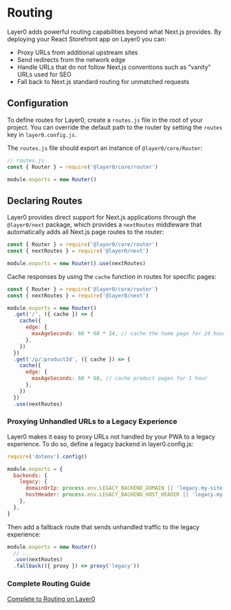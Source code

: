 # Routing

Layer0 adds powerful routing capabilities beyond what Next.js provides. By deploying your React Storefront app on Layer0 you can:

- Proxy URLs from additional upstream sites
- Send redirects from the network edge
- Handle URLs that do not follow Next.js conventions such as "vanity" URLs used for SEO
- Fall back to Next.js standard routing for unmatched requests

## Configuration

To define routes for Layer0, create a `routes.js` file in the root of your project. You can override the default path to the router by setting the `routes` key in `layer0.config.js`.

The `routes.js` file should export an instance of `@layer0/core/Router`:

```js
// routes.js
const { Router } = require('@layer0/core/router')

module.exports = new Router()
```

## Declaring Routes

Layer0 provides direct support for Next.js applications through the `@layer0/next` package, which provides a `nextRoutes` middleware that automatically
adds all Next.js page routes to the router:

```js
const { Router } = require('@layer0/core/router')
const { nextRoutes } = require('@layer0/next')

module.exports = new Router().use(nextRoutes)
```

Cache responses by using the `cache` function in routes for specific pages:

```js
const { Router } = require('@layer0/core/router')
const { nextRoutes } = require('@layer0/next')

module.exports = new Router()
  .get('/', ({ cache }) => {
    cache({
      edge: {
        maxAgeSeconds: 60 * 60 * 24, // cache the home page for 24 hours
      },
    })
  })
  .get('/p/:productId', ({ cache }) => {
    cache({
      edge: {
        maxAgeSeconds: 60 * 60, // cache product pages for 1 hour
      },
    })
  })
  .use(nextRoutes)
```

### Proxying Unhandled URLs to a Legacy Experience

Layer0 makes it easy to proxy URLs not handled by your PWA to a legacy experience. To do so, define a legacy backend
in layer0.config.js:

```js
require('dotenv').config()

module.exports = {
  backends: {
    legacy: {
      domainOrIp: process.env.LEGACY_BACKEND_DOMAIN || 'legacy.my-site.com',
      hostHeader: process.env.LEGACY_BACKEND_HOST_HEADER || 'legacy.my-site.com',
    },
  },
}
```

Then add a fallback route that sends unhandled traffic to the legacy experience:

```js
module.exports = new Router()
  // ...
  .use(nextRoutes)
  .fallback(({ proxy }) => proxy('legacy'))
```

### Complete Routing Guide

[Complete to Routing on Layer0](https://docs.layer0.co/guides/routing)
